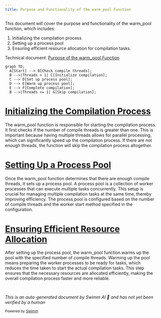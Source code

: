 ```yaml
---
title: Purpose and Functionality of the warm_pool Function
---
```

This document will cover the purpose and functionality of the warm_pool function, which includes:

1. Initializing the compilation process
2. Setting up a process pool
3. Ensuring efficient resource allocation for compilation tasks.

Technical document: <SwmLink doc-title="Purpose of the warm_pool Function">[Purpose of the warm_pool Function](/.swm/purpose-of-the-warm_pool-function.16lylpat.sw.md)</SwmLink>

```mermaid
graph TD;
  A[Start] --> B[Check compile threads];
  B -->|Threads > 1| C[Initialize compilation];
  C --> D[Set up process pool];
  D --> E[Warm up process pool];
  E --> F[Complete compilation];
  B -->|Threads <= 1| G[Skip compilation];
```

# [Initializing the Compilation Process](https://app.swimm.io/repos/Z2l0aHViJTNBJTNBcHl0b3JjaC1hdXRvZG9jcy1kZW1vJTNBJTNBU3dpbW0tRGVtbw==/docs/16lylpat#warm_pool-function)

The warm_pool function is responsible for starting the compilation process. It first checks if the number of compile threads is greater than one. This is important because having multiple threads allows for parallel processing, which can significantly speed up the compilation process. If there are not enough threads, the function will skip the compilation process altogether.

# [Setting Up a Process Pool](https://app.swimm.io/repos/Z2l0aHViJTNBJTNBcHl0b3JjaC1hdXRvZG9jcy1kZW1vJTNBJTNBU3dpbW0tRGVtbw==/docs/16lylpat#process_pool-function)

Once the warm_pool function determines that there are enough compile threads, it sets up a process pool. A process pool is a collection of worker processes that can execute multiple tasks concurrently. This setup is crucial for managing multiple compilation tasks at the same time, thereby improving efficiency. The process pool is configured based on the number of compile threads and the worker start method specified in the configuration.

# [Ensuring Efficient Resource Allocation](https://app.swimm.io/repos/Z2l0aHViJTNBJTNBcHl0b3JjaC1hdXRvZG9jcy1kZW1vJTNBJTNBU3dpbW0tRGVtbw==/docs/16lylpat#warm_pool-function)

After setting up the process pool, the warm_pool function warms up the pool with the specified number of compile threads. Warming up the pool means preparing the worker processes to be ready for tasks, which reduces the time taken to start the actual compilation tasks. This step ensures that the necessary resources are allocated efficiently, making the overall compilation process faster and more reliable.

&nbsp;

*This is an auto-generated document by Swimm AI 🌊 and has not yet been verified by a human*

<SwmMeta version="3.0.0" repo-id="Z2l0aHViJTNBJTNBcHl0b3JjaC1hdXRvZG9jcy1kZW1vJTNBJTNBU3dpbW0tRGVtbw==" repo-name="pytorch-autodocs-demo"><sup>Powered by [Swimm](https://app.swimm.io/)</sup></SwmMeta>
